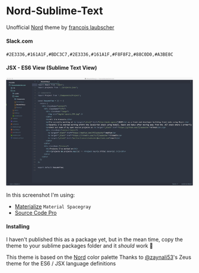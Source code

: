# Nord-Sublime-Text
Unofficial [Nord](https://github.com/arcticicestudio/nord) theme by [francois laubscher](http://francoislaubscher.com)

#### Slack.com
`#2E3336,#161A1F,#BDC3C7,#2E3336,#161A1F,#F8F8F2,#88C0D0,#A3BE8C`

#### JSX - ES6 View (Sublime Text View)
![es6-jsx-sublime-view](https://raw.githubusercontent.com/fjlaubscher/Nord-Sublime-Text/master/Nord-Sublime-Text.jpeg)

In this screenshot I'm using:
- [Materialize](https://github.com/saadq/Materialize) `Material Spacegray`
- [Source Code Pro](https://github.com/adobe-fonts/source-code-pro)

#### Installing
I haven't published this as a package yet, but in the mean time, copy the theme to your sublime packages folder and it _should_ work :rocket:

This theme is based on the [Nord](https://github.com/arcticicestudio/nord) color palette
Thanks to [@zaynali53](https://twitter.com/zaynali53)'s Zeus theme for the ES6 / JSX language definitions
